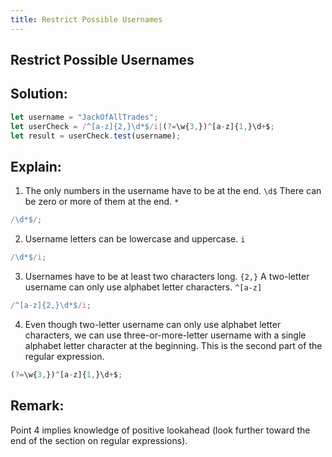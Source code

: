 ```yaml
---
title: Restrict Possible Usernames
---
```

## Restrict Possible Usernames

## Solution:
```javascript
let username = "JackOfAllTrades";
let userCheck = /^[a-z]{2,}\d*$/i|(?=\w{3,})^[a-z]{1,}\d+$;
let result = userCheck.test(username);
```
## Explain:
1. The only numbers in the username have to be at the end. `\d$`
   There can be zero or more of them at the end. `*`
```javascript
/\d*$/;
```
2. Username letters can be lowercase and uppercase. `i`
```javascript
/\d*$/i;
```
3. Usernames have to be at least two characters long. `{2,}`
   A two-letter username can only use alphabet letter characters. `^[a-z]`
```javascript
/^[a-z]{2,}\d*$/i;
```
4. Even though two-letter username can only use alphabet letter characters,
   we can use three-or-more-letter username with a single alphabet letter character
   at the beginning. This is the second part of the regular expression.
```javascript
(?=\w{3,})^[a-z]{1,}\d+$;
```

## Remark:
Point 4 implies knowledge of positive lookahead (look further toward the end of the section on regular expressions).
